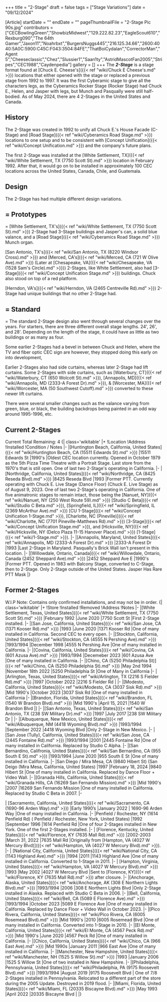 +++
title = "2-Stage"
draft = false
tags = ["Stage Variations"]
date = "09/12/2024"

[Article]
startDate = ""
endDate = ""
pageThumbnailFile = "2-Stage Pic 90s.jpg"
contributors = ["CECBowlingGreen","ShowbizMidwest","129.222.82.23","EagleScout610","Rexburg090","The 64th Gamer","Jaxon11","Noahrbxt","BurgersNuggs445","216.125.34.66","2600:4040:5A0C:5900:C45C:F043:3504:84FE","ThatBoiCydalan","CorrectorMan","Agent 5","Cheeseclassic","Chez","Slussier1","Saan1ty","AstridMascotFan2005","Stripes","CEC1988","Caydenpedia"]
gallery = []
+++
The <b><i>2-Stage</b></i> is a stage format found at [Chuck E. Cheese's]({{< ref "wiki/Chuck E Cheese's.md" >}}) locations that either opened with the stage or replaced a previous stage from 1992 to 1997. It was the first Cyberamic stage to give all the characters legs, as the Cyberamics Rocker Stage (Rocker Stage) had Chuck E., Helen, and Jasper with legs, but Munch and Pasqually were still half-bodied. As of May 2024, there are 4 2-Stages in the United States and Canada.

<h2> History </h2>
The 2-Stage was created in 1992 to unify all Chuck E.'s House Facade (C-Stage) and [Road Stage]({{< ref "wiki/Cyberamics Road Stage.md" >}}) locations to one setup and to be consistent with [Concept Unification]({{< ref "wiki/Concept Unification.md" >}}) and the company's future plans.

The first 2-Stage was installed at the [White Settlement, TX]({{< ref "wiki/White Settlement, TX (7750 Scott St).md" >}}) location in February 1992. After that, it would go on to be installed in approximately 100 CEC locations across the United States, Canada, Chile, and Guatemala.

<h2> Design </h2>
The 2-Stage has had multiple different design variations.

<h2>= Prototypes </h2>=
[White Settlement, TX's]({{< ref "wiki/White Settlement, TX (7750 Scott St).md" >}}) 2-Stage had 3-Stage buildings and Jasper's can, a solid blue valance, and a [Road Stage]({{< ref "wiki/Cyberamics Road Stage.md" >}}) Munch organ.

[San Antonio, TX's]({{< ref "wiki/San Antonio, TX (8220 Windsor Cross).md" >}}) and [Merced, CA's]({{< ref "wiki/Merced, CA (721 W Olive Ave).md" >}}) (Later at [Chesapeake, VA]({{< ref "wiki/Chesapeake, VA (1528 Sam's Circle).md" >}})) 2-Stages, like White Settlement, also had [3-Stage]({{< ref "wiki/Concept Unification Stage.md" >}}) buildings. Chuck also stood on top of a red platform.

[Herndon, VA's]({{< ref "wiki/Herndon, VA (2465 Centreville Rd).md" >}}) 2-Stage had unique buildings that no other 2-Stage had.

<h2>= Standard </h2>=
The standard 2-Stage design also went through several changes over the years. For starters, there are three different overall stage lengths. 24', 26', and 28'. Depending on the length of the stage, it could have as little as two buildings or as many as four.

Some earlier 2-Stages had a bevel in between Chuck and Helen, where the TV and fiber optic CEC sign are however, they stopped doing this early on into development,

Earlier 2-Stages also had side curtains, whereas later 2-Stage had lift curtains. Some 2-Stages with side curtains, such as [Waterbury, CT]({{< ref "wiki/Waterbury, CT (650 Wolcott St).md" >}}), [Annapolis, MD]({{< ref "wiki/Annapolis, MD (2333-A Forest Dr).md" >}}), & [Worcester, MA]({{< ref "wiki/Worcester, MA (50 Southwest Cutoff).md" >}}) converted to these newer lift curtains.

There were several smaller changes such as the valance varying from green, blue, or black, the building backdrops being painted in an odd way around 1995-1996, etc.




<h2> Current 2-Stages </h2>
Current Total Remaining: 4
{| class='wikitable'
|+
!Location
!Address
!Installed
!Condition / Notes
|-
|[Huntington Beach, California, United States]({{< ref "wiki/Huntington Beach, CA (15511 Edwards St).md" >}})
|15511 Edwards St
|1990's
|Oldest CEC location currently. Opened in October 1979 as the 5th Pizza Time Theatre with a Portrait Stage. Last store from the 1970's that is still open. One of last two 2-Stage's operating in California.
|-
|[Northridge, California, United States]({{< ref "wiki/Northridge, CA (8425 Reseda Blvd).md" >}})
|8425 Reseda Blvd
|1993
|Former PTT. Currently operating with Chuck E. Live Stage (Dance Floor) (Chuck E. Live Stage) as of August 9, 2023.  One  of last two 2-Stage's operating in California. One of five animatronic stages to remain intact, those being the [Nanuet, NY]({{< ref "wiki/Nanuet, NY (250 West Route 59).md" >}}) [Studio C Beta]({{< ref "wiki/Studio C Beta.md" >}}), [Springfield, IL]({{< ref "wiki/Springfield, IL (2369 McArthur Ave).md" >}}) [CU 1-Stage]({{< ref "wiki/Concept Unification 1-Stage.md" >}}), [Charlotte, NC (Pineville)]({{< ref "wiki/Charlotte, NC (7701 Pineville-Matthews Rd).md" >}}) [3-Stage]({{< ref "wiki/Concept Unification Stage.md" >}}), and [Hicksville, NY]({{< ref "wiki/Hicksville, NY (Delco Plaza 11-15 Hanover Place).md" >}}) [1-Stage]({{< ref "wiki/1-Stage.md" >}}).
|-
|[Annapolis, Maryland, United States]({{< ref "wiki/Annapolis, MD (2333-A Forest Dr).md" >}})
|2333-A Forest Dr
|1993
|Last 2-Stage in Maryland. Pasqually's Brick Wall isn't present in this location.
|-
|[Willowdale, Ontario, Canada]({{< ref "wiki/Willowdale, Ontario, Canada (2452 Sheppard Ave).md" >}})
|2452 Sheppard Ave E
|1990's
|Former PTT. Opened in 1983 with Balcony Stage, converted to C-Stage, then to 2-Stage. Only 2-Stage outside of the United States. Jasper Has Rare PTT Mask
|}

<h2> Former 2-Stages </h2>
W.I.P
Note: Contains only confirmed installations, and may not be in order.
{| class='wikitable'
|+
!Store
!Installed
!Removed
!Address
!Notes
|-
|[White Settlement, Texas, United States]({{< ref "wiki/White Settlement, TX (7750 Scott St).md" >}})
|February 1992
|June 2020
|7750 Scott St
|First 2-Stage installed. 
|-
|[San Jose, California, United States]({{< ref "wiki/San Jose, CA (1371 Kooser Rd).md" >}})
|1993
|June 2020
|1371 Kooser Rd
|One of many installed in California. Second CEC to every open.
|-
|[Stockton, California, United States]({{< ref "wiki/Stockton, CA (4555 N Pershing Ave).md" >}})
|1993/1994
|December 1998
|4555 N Pershing Ave
|One of many installed in California.
|-
|[Covina, California, United States]({{< ref "wiki/Covina, CA (601 Azusa Ave).md" >}})
|1993/1994
|Decemeber 2023
|601 Azusa Ave
|One of many installed in California.
|-
|[Chino, CA (5250 Philadelphia St)]({{< ref "wiki/Chino, CA (5250 Philadelphia St).md" >}})
|May 2nd 1994
|November 18th 2022
|5250 Philadelphia St
|One of Many in California
|-
|[Arlington, Texas, United States]({{< ref "wiki/Arlington, TX (2216 S Fielder Rd).md" >}})
|1997
|October 2022
|2216 S Fielder Rd
|
|-
|[Modesto, California, United States]({{< ref "wiki/Modesto, CA (3037 Sisk Rd).md" >}})
|Mid 1990's
|October 2023
|3037 Sisk Rd
|One of many installed in California
|-
|[Brandon, Florida, United States]({{< ref "wiki/Brandon, FL (1540 W Brandon Blvd).md" >}})
|Mid 1990's
|April 15, 2021
|1540 W Brandon Blvd
|]
|-
|[San Antonio, Texas, United States]({{< ref "wiki/San Antonio, TX (238 SW Military Dr).md" >}})
|1997
|July 2017
|238 SW Military Dr
|
|-
|[Albuquerque, New Mexico, United States]({{< ref "wiki/Albuquerque, NM (4418 Wyoming Blvd).md" >}})
|1993/1994
|September 2022
|4418 Wyoming Blvd
|Only 2-Stage in New Mexico.
|-
|[San Jose (Tully), California, United States]({{< ref "wiki/San Jose, CA (2445 Fontaine Rd).md" >}})
|1993/1994
|2001
|2445 Fontaine Rd
|One of many installed in California. Replaced by Studio C Alpha.
|-
|[San Bernardino, Califronia, United States]({{< ref "wiki/San Bernardino, CA (955 South E St).md" >}})
|1993/1994
|June 2020
|955 South E St
|One of many installed in California.
|-
|San Diego / Mira Mesa, CA (9840 Hibert St) (San Deigo (Mira Mesa, California, United States)
|1997
|February 18, 2024
|9840 Hibert St
|One of many installed in California. Replaced by Dance Floor + Video Wall.
|-
|[Granada Hills, California, United States]({{< ref "wiki/Granada Hills, CA (16269 San Fernando Mission).md" >}})
|Mid 1990's
|2007
|16269 San Fernando Mission
|One of many installed in California. Replaced by Studio C Beta in 2007.
|-

| [Sacramento, California, United States]({{< ref "wiki/Sacramento, CA (1690-96 Arden Way).md" >}})
|Early 1990’s
|January 2022
| 1690-96 Arden Way
|One of many installed in California.
|-
|Penfield / Rochester, NY (1614 Penfield Rd) ( Penfield / Rochester, New York, United States)
|1992
|September 1996
|1614 Penfield Rd
|One of four 2-Stages installed in New York. One of the first 2-Stages installed.
|-
| [Florence, Kentucky, United States]({{< ref "wiki/Florence, KY (7635 Mall Rd).md" >}})
|2002-2003
|March 31, 2022
|7635 Mall Rd
|Originally from [Hampton, VA (4027 W Mercury Blvd)]({{< ref "wiki/Hampton, VA (4027 W Mercury Blvd).md" >}}).
|-
| [National City, California, United States]({{< ref "wiki/National City, CA (1143 Highland Ave).md" >}})
|1994
|2011
|1143 Highland Ave
|One of many installed in California. Converted to 1-Stage in 2011.
|-
| [Hampton, Virginia, United States]({{< ref "wiki/Hampton, VA (4027 W Mercury Blvd).md" >}})
|1993
|May 2002
|4027 W Mercury Blvd
|Sent to [Florence, KY]({{< ref "wiki/Florence, KY (7635 Mall Rd).md" >}}) after closure.
|-
|[Anchorage, Alaska, United States]({{< ref "wiki/Anchorage, AK (308 E Northern Lights Blvd).md" >}})
|1993/1994
|2006
|308 E Northern Lights Blvd
|Only 2-Stage installed in Alaska. Replaced with Studio C Beta in 2006.
|-
|[Bell, California, United States]({{< ref "wiki/Bell, CA (5089 E Florence Ave).md" >}})
|1993/1994
|October 2023
|5089 E Florence Ave
|One of many installed in California. Replaced by Dance Floor + Video Wall in October 2023.
|-
|[Pico Rivera, California, United States]({{< ref "wiki/Pico Rivera, CA (6005 Rosemead Blvd).md" >}})
|Mid 1990's
|2010
|6005 Rosemead Blvd
|One of many installed in California. Converted into 1-Stage in 2010.
|-
|[El Monte, California, United States]({{< ref "wiki/El Monte, CA (4567 Peck Rd).md" >}})
|Mid 1990's
|June 2020
|4567 Peck Rd
|One of many installed in California. 
|-
|[Chico, California, United States]({{< ref "wiki/Chico, CA (966 East Ave).md" >}})
|Mid 1990s
|January 2011
|966 East Ave
|One of many installed in California.
|-
|[Manchester, New Hampshire, United States]({{< ref "wiki/Manchester, NH (1525 S Willow St).md" >}})
|1993
|January 2006
|1525 S Willow St
|One of two installed in New Hampshire.
|-
|[Philadelphia, Pennsylvania, United States]({{< ref "wiki/Philadelphia, PA (9175 Roosevelt Blvd).md" >}})
|1993/1994
|August 2019
|9175 Roosevelt Blvd
| One of 7/8 2-Stages installed in Pennsylvania. Relocated to a different part of the store during the 2005 Update. Destroyed in 2019 flood.
|-
|[Miami, Florida, United States]({{< ref "wiki/Miami, FL (20335 Biscayne Blvd).md" >}}) 
|May 1993
|April 2022
|20335 Biscayne Blvd
|
|}